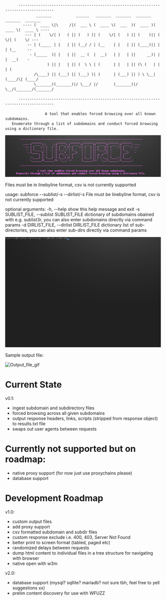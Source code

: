 
          --------------------------------------------------------------------------------------
                  _______           ______   _______  _______  _______  _______  _______
            ---- (  ____ \|\     /|(  ___ \ (  ____ \(  ___  )(  ____ )(  ____ \(  ____ \ ----
             --- | (    \/| )   ( || (   ) )| (    \/| (   ) || (    )|| (    \/| (    \/ ---
              -- | (_____ | |   | || (__/ / | (__    | |   | || (____)|| |      | (__     --
               - (_____  )| |   | ||  __ (  |  __)   | |   | ||     __)| |      |  __)    -
                       ) || |   | || (  \ \ | (      | |   | || (\ (   | |      | (
                 /\____) || (___) || )___) )| )      | (___) || ) \ \__| (____/\| (____/
                 \_______)(_______)|/ \___/ |/       (_______)|/   \__/(_______/(_______/
 
          --------------------------------------------------------------------------------------

                      A tool that enables forced browsing over all known subdomains. 
       Enumerate through a list of subdomains and conduct forced browsing using a dictionary file. 

![logo_png](logo.png?raw=true "Logo")

Files must be in linebyline format, csv is not currently supported


usage: subforce --sublist/-s <sublist-file> --dirlist/-s <dirlist-file>
  File must be linebyline format, csv is not currently supported

optional arguments:
  -h, --help            show this help message and exit
  -s SUBLIST_FILE, --sublist SUBLIST_FILE
                        dictionary of subdomains obained with e.g. sublist3r, you can also enter subdomains directly via command params
  -d DIRLIST_FILE, --dirlist DIRLIST_FILE
                        dictionary list of sub-directories, you can also enter sub-dirs directly via command params

![Usage_gif](updatedrecording.gif?raw=true "Usage")


Sample output file: 

![Output_file_gif](outputrecording.gif?raw=true "Output")



# Current State

v0.1:
- ingest subdomain and subdirectory files
- forced browsing across all given subdomains
- output response headers, links, scripts (stripped from response object) to results.txt file
- swaps out user agents between requests

# Currently not supported but on roadmap:
- native proxy support (for now just use proxychains please)
- database support

# Development Roadmap

v1.0:
- custom output files
- add proxy support
- csv formatted subdomain and subdir files
- custom response exclude i.e. 400, 403, Server Not Found
- better print to screen format (tabled, paged etc)
- randomized delays between requests
- dump html content to individual files in a tree structure for navigating with browser
- native open with w3m

v2.0:
- database support (mysql? sqllite? mariadb? not sure tbh, feel free to yell suggestions xx)
- prelim content discovery for use with WFUZZ
